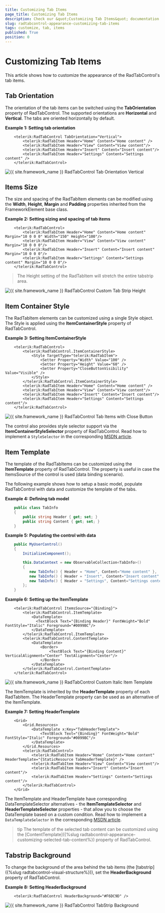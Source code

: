 ```yaml
---
title: Customizing Tab Items
page_title: Customizing Tab Items
description: Check our &quot;Customizing Tab Items&quot; documentation article for the RadTabControl {{ site.framework_name }} control.
slug: radtabcontrol-appearance-customizing-tab-items
tags: customize, tab, items
published: True
position: 0
---
```


# Customizing Tab Items

This article shows how to customize the appearance of the RadTabControl's tab items.

## Tab Orientation

The orientation of the tab items can be switched using the __TabOrientation__ property of RadTabControl. The supported orientations are __Horizontal__ and __Vertical__. The tabs are oriented horizontally by default.

__Example 1: Setting tab orientation__
```XAML
	<telerik:RadTabControl TabOrientation="Vertical">
		<telerik:RadTabItem Header="Home" Content="Home content" />
		<telerik:RadTabItem Header="View" Content="View content"/>
		<telerik:RadTabItem Header="Insert" Content="Insert content"/>
		<telerik:RadTabItem Header="Settings" Content="Settings content" />
	</telerik:RadTabControl>
```

![{{ site.framework_name }} RadTabControl Tab Orientation Vertical](images/radtabcontrol-appearance-customizing-tab-items-0.png)

## Items Size

The size and spacing of the RadTabItem elements can be modified using the __Width__, __Height__, __Margin__ and __Padding__ properties inherited from the FrameworkElement base class.

__Example 2: Setting sizing and spacing of tab items__
```XAML
	<telerik:RadTabControl>
		<telerik:RadTabItem Header="Home" Content="Home content" Margin="10 0 0 0" Width="150" Height="100"/>
		<telerik:RadTabItem Header="View" Content="View content" Margin="10 0 0 0"/>
		<telerik:RadTabItem Header="Insert" Content="Insert content" Margin="10 0 0 0"/>
		<telerik:RadTabItem Header="Settings" Content="Settings content" Margin="10 0 0 0"/>
	</telerik:RadTabControl>
```

>The Height setting of the RadTabItem will stretch the entire tabstrip area.

![{{ site.framework_name }} RadTabControl Custom Tab Strip Height](images/radtabcontrol-appearance-customizing-tab-items-1.png)

## Item Container Style

The RadTabItem elements can be customized using a single Style object. The Style is applied using the __ItemContainerStyle__ property of RadTabControl.

__Example 3: Setting ItemContainerStyle__
```XAML
	<telerik:RadTabControl>
		<telerik:RadTabControl.ItemContainerStyle>
			<Style TargetType="telerik:RadTabItem">
				<Setter Property="Width" Value="100" />
				<Setter Property="Height" Value="60" />
				<Setter Property="CloseButtonVisibility" Value="Visible" />
			</Style>
		</telerik:RadTabControl.ItemContainerStyle>
		<telerik:RadTabItem Header="Home" Content="Home content" />
		<telerik:RadTabItem Header="View" Content="View content"/>
		<telerik:RadTabItem Header="Insert" Content="Insert content"/>
		<telerik:RadTabItem Header="Settings" Content="Settings content"/>
	</telerik:RadTabControl>
```

![{{ site.framework_name }} RadTabControl Tab Items with Close Button](images/radtabcontrol-appearance-customizing-tab-items-2.png)

The control also provides style selector support via the __ItemContainerStyleSelector__ property of RadTabControl. Read how to implement a `StyleSelector` in the corresponding [MSDN article](https://docs.microsoft.com/en-us/dotnet/api/system.windows.controls.styleselector?view=netframework-4.5).

## Item Template

The template of the RadTabItems can be customized using the __ItemTemplate__ property of RadTabControl. The property is useful in case the ItemsSource of the control is used (data binding scenario).

The following example shows how to setup a basic model, populate RadTabControl with data and customize the template of the tabs.

__Example 4: Defining tab model__
```C#
	public class TabInfo
    {
        public string Header { get; set; }
        public string Content { get; set; }
    }
```

__Example 5: Populating the control with data__
```C#
	public MyUserControl()
	{
		InitializeComponent();

		this.DataContext = new ObservableCollection<TabInfo>()
		{
		   new TabInfo() { Header = "Home", Content="Home content" },
		   new TabInfo() { Header = "Insert", Content="Insert content" },
		   new TabInfo() { Header = "Settings", Content="Settings content" }
		};
	}
```

__Example 6: Setting up the ItemTemplate__
```XAML
	<telerik:RadTabControl ItemsSource="{Binding}">
		<telerik:RadTabControl.ItemTemplate>
			<DataTemplate>
			  <TextBlock Text="{Binding Header}" FontWeight="Bold" FontStyle="Italic" Foreground="#0099BC"/>
			</DataTemplate>
		</telerik:RadTabControl.ItemTemplate>
		<telerik:RadTabControl.ContentTemplate>
			<DataTemplate>
				<Border>
					<TextBlock Text="{Binding Content}" VerticalAlignment="Center" TextAlignment="Center"/>
				</Border>
			</DataTemplate>
		</telerik:RadTabControl.ContentTemplate>
	</telerik:RadTabControl>
```

![{{ site.framework_name }} RadTabControl Custom Italic Item Template](images/radtabcontrol-appearance-customizing-tab-items-3.png)

The ItemTemplate is inherited by the __HeaderTemplate__ property of each RadTabItem. The HeaderTemplate property can be used as an alternative of the ItemTemplate.

__Example 7: Setting HeaderTemplate__
```XAML
	<Grid>
		<Grid.Resources>
			<DataTemplate x:Key="TabHeaderTemplate">
				<TextBlock Text="{Binding}" FontWeight="Bold" FontStyle="Italic" Foreground="#0099BC"/>
			</DataTemplate>    
		</Grid.Resources>
		<telerik:RadTabControl>
			<telerik:RadTabItem Header="Home" Content="Home content" HeaderTemplate="{StaticResource TabHeaderTemplate}" />       
			<telerik:RadTabItem Header="View" Content="View content"/>
			<telerik:RadTabItem Header="Insert" Content="Insert content"/>
			<telerik:RadTabItem Header="Settings" Content="Settings content"/>
		</telerik:RadTabControl>
	</Grid>
``` 

The ItemTemplate and HeaderTemplate have corresponding DataTemplateSelector alternatives - the __ItemTemplateSelector__ and __HeaderTemplateSelector__ properties - that allow you to choose the DataTemplate based on a custom condition. Read how to implement a `DataTemplateSelector` in the corresponding [MSDN article](https://docs.microsoft.com/en-us/dotnet/api/system.windows.controls.datatemplateselector?view=netframework-4.5).

>tip The template of the selected tab content can be customized using the [ContentTemplate]({%slug radtabcontrol-appearance-customizing-selected-tab-content%}) property of RadTabControl.

## Tabstrip Background

To change the background of the area behind the tab items (the [tabstrip]({%slug radtabcontrol-visual-structure%})), set the __HeaderBackground__ property of RadTabControl.

__Example 8: Setting HeaderBackground__
```XAML
	<telerik:RadTabControl HeaderBackground="#F6DC9D" />
``` 

![{{ site.framework_name }} RadTabControl TabStrip Background](images/radtabcontrol-appearance-customizing-tab-items-4.png)
